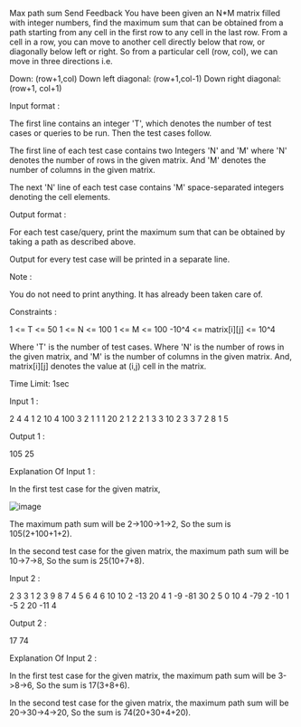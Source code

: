  Max path sum
Send Feedback
You have been given an N*M matrix filled with integer numbers, find the maximum sum that can be obtained from a path starting from any cell in the first row to any cell in the last row.
From a cell in a row, you can move to another cell directly below that row, or diagonally below left or right. So from a particular cell (row, col), we can move in three directions i.e.

Down: (row+1,col)
Down left diagonal: (row+1,col-1)
Down right diagonal: (row+1, col+1)

Input format :

The first line contains an integer 'T', which denotes the number of test cases or queries to be run. Then the test cases follow.

The first line of each test case contains two Integers 'N' and 'M' where 'N' denotes the number of rows in the given matrix. And 'M' denotes the number of columns in the given matrix.

The next 'N' line of each test case contains 'M' space-separated integers denoting the cell elements.

Output format :

For each test case/query, print the maximum sum that can be obtained by taking a path as described above.

Output for every test case will be printed in a separate line.

Note :

You do not need to print anything. It has already been taken care of.

Constraints :

1 <= T <= 50
1 <= N <= 100
1 <= M <= 100
-10^4 <= matrix[i][j] <= 10^4

Where 'T' is the number of test cases.
Where 'N' is the number of rows in the given matrix, and 'M' is the number of columns in the given matrix.
And, matrix[i][j] denotes the value at (i,j) cell in the matrix.

Time Limit: 1sec

Input 1 :

2
4 4
1 2 10 4
100 3 2 1
1 1 20 2
1 2 2 1
3 3
10 2 3
3 7 2
8 1 5

Output 1 :

105
25

Explanation Of Input 1 :

In the first test case for the given matrix,

![image](https://github.com/agrawalmalav/DSA/assets/51107910/ce6b9bc8-9068-4800-b392-8f2c26a36a45)


The maximum path sum will be 2->100->1->2, So the sum is 105(2+100+1+2).

In the second test case for the given matrix, the maximum path sum will be 10->7->8, So the sum is 25(10+7+8).

Input 2 :

2
3 3
1 2 3
9 8 7
4 5 6
4 6
10 10 2 -13 20 4
1 -9 -81 30 2 5
0 10 4 -79 2 -10
1 -5 2 20 -11 4

Output 2 :

17
74

Explanation Of Input 2 :

In the first test case for the given matrix, the maximum path sum will be 3->8->6, So the sum is 17(3+8+6).

In the second test case for the given matrix, the maximum path sum will be 20->30->4->20, So the sum is 74(20+30+4+20).

